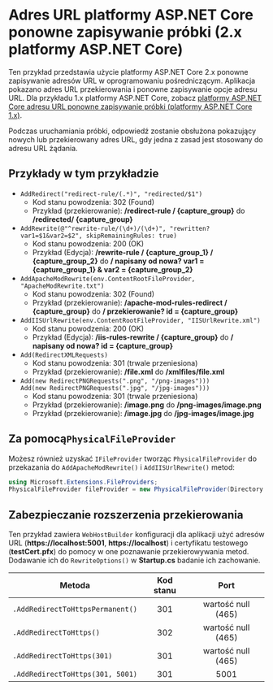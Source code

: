 # <a name="aspnet-core-url-rewriting-sample-aspnet-core-2x"></a>Adres URL platformy ASP.NET Core ponowne zapisywanie próbki (2.x platformy ASP.NET Core)

Ten przykład przedstawia użycie platformy ASP.NET Core 2.x ponowne zapisywanie adresów URL w oprogramowaniu pośredniczącym. Aplikacja pokazano adres URL przekierowania i ponowne zapisywanie opcje adresu URL. Dla przykładu 1.x platformy ASP.NET Core, zobacz [platformy ASP.NET Core adresu URL ponowne zapisywanie próbki (platformy ASP.NET Core 1.x)](https://github.com/aspnet/Docs/tree/master/aspnetcore/fundamentals/url-rewriting/samples/1.x).

Podczas uruchamiania próbki, odpowiedź zostanie obsłużona pokazujący nowych lub przekierowany adres URL, gdy jedna z zasad jest stosowany do adresu URL żądania.

## <a name="examples-in-this-sample"></a>Przykłady w tym przykładzie

* `AddRedirect("redirect-rule/(.*)", "redirected/$1")`
  - Kod stanu powodzenia: 302 (Found)
  - Przykład (przekierowanie): **/redirect-rule / {capture_group}** do **/redirected/ {capture_group}**
* `AddRewrite(@"^rewrite-rule/(\d+)/(\d+)", "rewritten?var1=$1&var2=$2", skipRemainingRules: true)`
  - Kod stanu powodzenia: 200 (OK)
  - Przykład (Edycja): **/rewrite-rule / {capture_group_1} / {capture_group_2}** do **/ napisany od nowa? var1 = {capture_group_1} & var2 = {capture_group_2}**
* `AddApacheModRewrite(env.ContentRootFileProvider, "ApacheModRewrite.txt")`
  - Kod stanu powodzenia: 302 (Found)
  - Przykład (przekierowanie): **/apache-mod-rules-redirect / {capture_group}** do **/ przekierowanie? id = {capture_group}**
* `AddIISUrlRewrite(env.ContentRootFileProvider, "IISUrlRewrite.xml")`
  - Kod stanu powodzenia: 200 (OK)
  - Przykład (Edycja): **/iis-rules-rewrite / {capture_group}** do **/ napisany od nowa? id = {capture_group}**
* `Add(RedirectXMLRequests)`
  - Kod stanu powodzenia: 301 (trwale przeniesiona)
  - Przykład (przekierowanie): **/file.xml** do **/xmlfiles/file.xml**
* `Add(new RedirectPNGRequests(".png", "/png-images")))`<br>`Add(new RedirectPNGRequests(".jpg", "/jpg-images")))`
  - Kod stanu powodzenia: 301 (trwale przeniesiona)
  - Przykład (przekierowanie): **/image.png** do **/png-images/image.png**
  - Przykład (przekierowanie): **/image.jpg** do **/jpg-images/image.jpg**

## <a name="using-a-physicalfileprovider"></a>Za pomocą`PhysicalFileProvider`
Możesz również uzyskać `IFileProvider` tworząc `PhysicalFileProvider` do przekazania do `AddApacheModRewrite()` i `AddIISUrlRewrite()` metod:
```csharp
using Microsoft.Extensions.FileProviders;
PhysicalFileProvider fileProvider = new PhysicalFileProvider(Directory.GetCurrentDirectory());
```
## <a name="secure-redirection-extensions"></a>Zabezpieczanie rozszerzenia przekierowania
Ten przykład zawiera `WebHostBuilder` konfiguracji dla aplikacji użyć adresów URL (**https://localhost:5001**, **https://localhost**) i certyfikatu testowego (**testCert.pfx**) do pomocy w one poznawanie przekierowywania metod. Dodawanie ich do `RewriteOptions()` w **Startup.cs** badanie ich zachowanie.

Metoda | Kod stanu | Port
--- | :---: | :---:
`.AddRedirectToHttpsPermanent()` | 301 | wartość null (465)
`.AddRedirectToHttps()` | 302 | wartość null (465)
`.AddRedirectToHttps(301)` | 301 | wartość null (465)
`.AddRedirectToHttps(301, 5001)` | 301 | 5001
